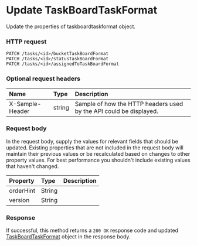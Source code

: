 # Update TaskBoardTaskFormat

Update the properties of taskboardtaskformat object.
### HTTP request
```http
PATCH /tasks/<id>/bucketTaskBoardFormat
PATCH /tasks/<id>/statusTaskBoardFormat
PATCH /tasks/<id>/assignedToTaskBoardFormat
```
### Optional request headers
| Name       | Type | Description|
|:-----------|:------|:----------|
| X-Sample-Header  | string  | Sample of how the HTTP headers used by the API could be displayed.|

### Request body
In the request body, supply the values for relevant fields that should be updated. Existing properties that are not included in the request body will maintain their previous values or be recalculated based on changes to other property values. For best performance you shouldn't include existing values that haven't changed.

| Property	   | Type	|Description|
|:---------------|:--------|:----------|
|orderHint|String||
|version|String||

### Response
If successful, this method returns a `200 OK` response code and updated [TaskBoardTaskFormat](../resources/taskboardtaskformat.md) object in the response body.
